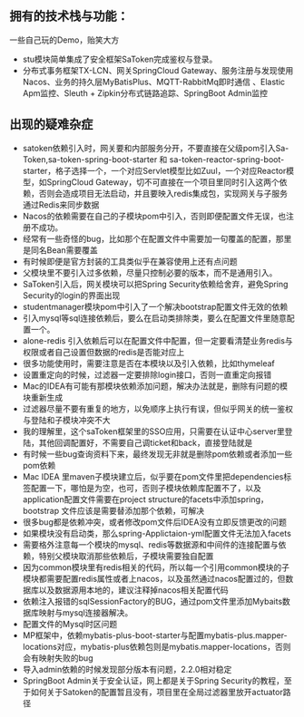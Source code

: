 ## 拥有的技术栈与功能：
一些自己玩的Demo，贻笑大方

- stu模块简单集成了安全框架SaToken完成鉴权与登录。
- 分布式事务框架TX-LCN、网关SpringCloud Gateway、服务注册与发现使用Nacos、业务的持久层MyBatisPlus、MQTT-RabbitMq即时通信
、Elastic Apm监控、Sleuth + Zipkin分布式链路追踪、SpringBoot Admin监控

## 出现的疑难杂症
- satoken依赖引入时，网关要和内部服务分开，不要直接在父级pom引入Sa-Token,sa-token-spring-boot-starter 和 sa-token-reactor-spring-boot-starter，格子选择一个，一个对应Servlet模型比如Zuul，一个对应Reactor模型，如SpringCloud Gateway，切不可直接在一个项目里同时引入这两个依赖，否则会造成项目无法启动，并且要映入redis集成包，实现网关与子服务通过Redis来同步数据
- Nacos的依赖需要在自己的子模块pom中引入，否则即便配置文件无误，也注册不成功。
- 经常有一些奇怪的bug，比如那个在配置文件中需要加一句覆盖的配置，那里是同名Bean需要覆盖
- 有时候即便是官方封装的工具类似乎在兼容使用上还有点问题
- 父模块里不要引入过多依赖，尽量只控制必要的版本，而不是通用引入。
- SaToken引入后，网关模块可以把Spring Security依赖给舍弃，避免Spring Security的login的界面出现
- studentmanager模块pom中引入了一个解决bootstrap配置文件无效的依赖
- 引入mysql等sql连接依赖后，要么在启动类排除类，要么在配置文件里随意配置一个。
- alone-redis 引入依赖后可以在配置文件中配置，但一定要看清楚业务redis与权限或者自己设置但数据的redis是否能对应上
- 很多功能使用时，需要注意是否在本模块以及引入依赖，比如thymeleaf
- 设置重定向的时候，过滤器一定要排除login接口，否则一直重定向报错
- Mac的IDEA有可能有那模块依赖添加问题，解决办法就是，删除有问题的模块重新生成
- 过滤器尽量不要有重复的地方，以免顺序上执行有误，但似乎网关的统一鉴权与登陆和子模块冲突不大
- 我的理解里，这个saToken框架里的SSO应用，只需要在认证中心server里登陆，其他回调配置好，不需要自己调ticket和back，直接登陆就是
- 有时候一些bug查询资料下来，最终发现无非就是删除pom依赖或者添加一些pom依赖
- Mac IDEA 里maven子模块建立后，似乎要在pom文件里把dependencies标签配置一下，哪怕是为空，也可，否则子模块依赖库配置不了，以及application配置文件需要在project structure的facets中添加spring，bootstrap
文件应该是需要替添加那个依赖，可解决
- 很多bug都是依赖冲突，或者修改pom文件后IDEA没有立即反馈更改的问题
- 如果模块没有启动类，那么spring-Applictaion-yml配置文件无法加入facets
- 需要格外注意每一个模块的mysql、redis等数据源和中间件的连接配置与依赖，特别父模块取消那些依赖后，子模块需要独自配置
- 因为common模块里有redis相关的代码，所以每一个引用common模块的子模块都需要配置redis属性或者上nacos，以及虽然通过nacos配置过的，但数据库以及数据源用本地的，建议注释掉nacos相关配置代码
- 依赖注入报错的sqlSessionFactory的BUG，通过pom文件里添加Mybaits数据库映射与mysql连接器解决。
- 配置文件的Mysql时区问题
- MP框架中，依赖mybatis-plus-boot-starter与配置mybatis-plus.mapper-locations对应，mybatis-plus依赖包则是mybatis.mapper-locations，否则会有映射失败的bug
- 导入admin依赖的时候发现部分版本有问题，2.2.0相对稳定
- SpringBoot Admin关于安全认证，网上都是关于Spring Security的教程，至于如何关于Satoken的配置暂且没有，项目里在全局过滤器里放开actuator路径
